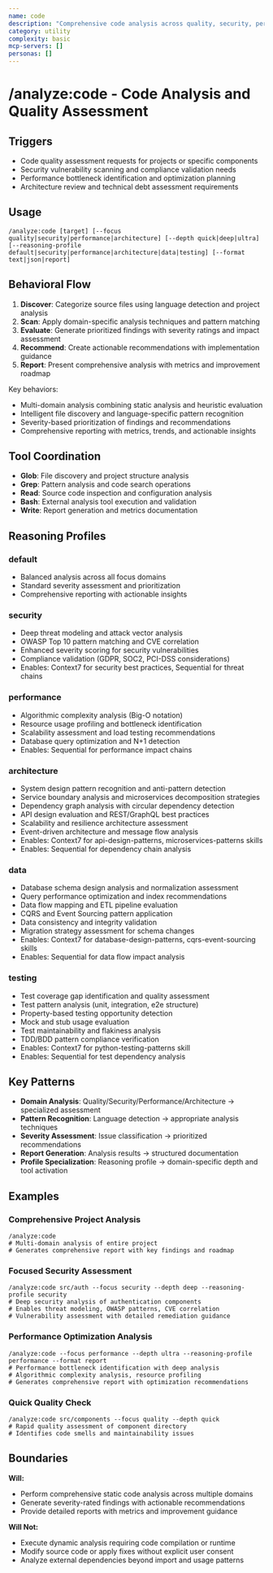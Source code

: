 ```yaml
---
name: code
description: "Comprehensive code analysis across quality, security, performance, and architecture domains"
category: utility
complexity: basic
mcp-servers: []
personas: []
---
```


# /analyze:code - Code Analysis and Quality Assessment

## Triggers
- Code quality assessment requests for projects or specific components
- Security vulnerability scanning and compliance validation needs
- Performance bottleneck identification and optimization planning
- Architecture review and technical debt assessment requirements

## Usage
```
/analyze:code [target] [--focus quality|security|performance|architecture] [--depth quick|deep|ultra] [--reasoning-profile default|security|performance|architecture|data|testing] [--format text|json|report]
```

## Behavioral Flow
1. **Discover**: Categorize source files using language detection and project analysis
2. **Scan**: Apply domain-specific analysis techniques and pattern matching
3. **Evaluate**: Generate prioritized findings with severity ratings and impact assessment
4. **Recommend**: Create actionable recommendations with implementation guidance
5. **Report**: Present comprehensive analysis with metrics and improvement roadmap

Key behaviors:
- Multi-domain analysis combining static analysis and heuristic evaluation
- Intelligent file discovery and language-specific pattern recognition
- Severity-based prioritization of findings and recommendations
- Comprehensive reporting with metrics, trends, and actionable insights

## Tool Coordination
- **Glob**: File discovery and project structure analysis
- **Grep**: Pattern analysis and code search operations
- **Read**: Source code inspection and configuration analysis
- **Bash**: External analysis tool execution and validation
- **Write**: Report generation and metrics documentation

## Reasoning Profiles

### default
- Balanced analysis across all focus domains
- Standard severity assessment and prioritization
- Comprehensive reporting with actionable insights

### security
- Deep threat modeling and attack vector analysis
- OWASP Top 10 pattern matching and CVE correlation
- Enhanced severity scoring for security vulnerabilities
- Compliance validation (GDPR, SOC2, PCI-DSS considerations)
- Enables: Context7 for security best practices, Sequential for threat chains

### performance
- Algorithmic complexity analysis (Big-O notation)
- Resource usage profiling and bottleneck identification
- Scalability assessment and load testing recommendations
- Database query optimization and N+1 detection
- Enables: Sequential for performance impact chains

### architecture
- System design pattern recognition and anti-pattern detection
- Service boundary analysis and microservices decomposition strategies
- Dependency graph analysis with circular dependency detection
- API design evaluation and REST/GraphQL best practices
- Scalability and resilience architecture assessment
- Event-driven architecture and message flow analysis
- Enables: Context7 for api-design-patterns, microservices-patterns skills
- Enables: Sequential for dependency chain analysis

### data
- Database schema design analysis and normalization assessment
- Query performance optimization and index recommendations
- Data flow mapping and ETL pipeline evaluation
- CQRS and Event Sourcing pattern application
- Data consistency and integrity validation
- Migration strategy assessment for schema changes
- Enables: Context7 for database-design-patterns, cqrs-event-sourcing skills
- Enables: Sequential for data flow impact analysis

### testing
- Test coverage gap identification and quality assessment
- Test pattern analysis (unit, integration, e2e structure)
- Property-based testing opportunity detection
- Mock and stub usage evaluation
- Test maintainability and flakiness analysis
- TDD/BDD pattern compliance verification
- Enables: Context7 for python-testing-patterns skill
- Enables: Sequential for test dependency analysis

## Key Patterns
- **Domain Analysis**: Quality/Security/Performance/Architecture → specialized assessment
- **Pattern Recognition**: Language detection → appropriate analysis techniques
- **Severity Assessment**: Issue classification → prioritized recommendations
- **Report Generation**: Analysis results → structured documentation
- **Profile Specialization**: Reasoning profile → domain-specific depth and tool activation

## Examples

### Comprehensive Project Analysis
```
/analyze:code
# Multi-domain analysis of entire project
# Generates comprehensive report with key findings and roadmap
```

### Focused Security Assessment
```
/analyze:code src/auth --focus security --depth deep --reasoning-profile security
# Deep security analysis of authentication components
# Enables threat modeling, OWASP patterns, CVE correlation
# Vulnerability assessment with detailed remediation guidance
```

### Performance Optimization Analysis
```
/analyze:code --focus performance --depth ultra --reasoning-profile performance --format report
# Performance bottleneck identification with deep analysis
# Algorithmic complexity analysis, resource profiling
# Generates comprehensive report with optimization recommendations
```

### Quick Quality Check
```
/analyze:code src/components --focus quality --depth quick
# Rapid quality assessment of component directory
# Identifies code smells and maintainability issues
```

## Boundaries

**Will:**
- Perform comprehensive static code analysis across multiple domains
- Generate severity-rated findings with actionable recommendations
- Provide detailed reports with metrics and improvement guidance

**Will Not:**
- Execute dynamic analysis requiring code compilation or runtime
- Modify source code or apply fixes without explicit user consent
- Analyze external dependencies beyond import and usage patterns
